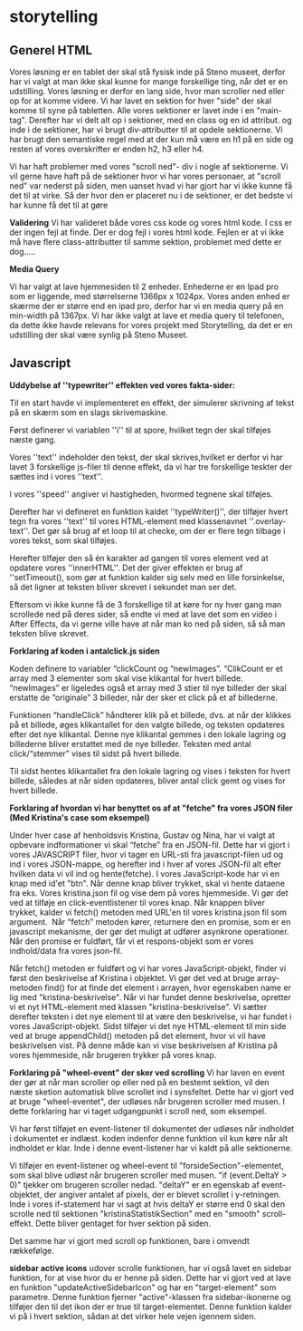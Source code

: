 # storytelling

## Generel HTML 
Vores løsning er en tablet der skal stå fysisk inde på Steno museet, derfor har vi valgt at man ikke skal kunne for mange forskellige ting, når det er en udstilling. Vores løsning er derfor en lang side, hvor man scroller ned eller op for at komme videre. Vi har lavet en sektion for hver "side" der skal komme til syne på tabletten. Alle vores sektioner er lavet inde i en "main-tag". Derefter har vi delt alt op i sektioner, med en class og en id attribut. og inde i de sektioner, har vi brugt div-attributter til at opdele sektionerne. Vi har brugt den semantiske regel med at der kun må være en h1 på en side og resten af vores overskrifter er enden h2, h3 eller h4. 

Vi har haft problemer med vores "scroll ned"- div i nogle af sektionerne. Vi vil gerne have haft på de sektioner hvor vi har vores personaer, at "scroll ned" var nederst på siden, men uanset hvad vi har gjort  har vi ikke kunne få det til at virke. Så der hvor den er placeret nu i de sektioner, er det bedste vi har kunne få det til at gøre 

**Validering**
Vi har valideret både vores css kode og vores html kode. I css er der ingen fejl at finde. Der er dog fejl i vores html kode. Fejlen er at vi ikke må have flere class-attributter til samme sektion, problemet med dette er dog.....

**Media Query**

Vi har valgt at lave hjemmesiden til 2 enheder. Enhederne er en Ipad pro som er liggende, med størrelserne 1366px x 1024px. Vores anden enhed er skærme der er større end en ipad pro, derfor har vi en media query på en min-width på 1367px. Vi har ikke valgt at lave et media query til telefonen, da dette ikke havde relevans for vores projekt med Storytelling, da det er en udstilling der skal være synlig på Steno Museet. 


## Javascript

**Uddybelse af ''typewriter'' effekten ved vores fakta-sider:**


Til en start havde vi implementeret en effekt, der simulerer skrivning af tekst på en skærm som en slags skrivemaskine.

Først definerer vi variablen  ''i'' til at spore, hvilket tegn der skal tilføjes næste gang. 

Vores ''text'' indeholder den tekst, der skal skrives,hvilket er derfor vi har lavet 3 forskellige js-filer til denne effekt, da vi har tre forskellige teskter der sættes ind i vores ''text''.

I vores ''speed'' angiver vi hastigheden, hvormed tegnene skal tilføjes. 

Derefter har vi defineret en funktion kaldet ''typeWriter()'', der  tilføjer hvert tegn fra vores ''text'' til vores HTML-element med klassenavnet ''.overlay-text''. Det gør så brug af et loop til at checke, om der er flere tegn tilbage i vores tekst, som skal tilføjes.

Herefter tilføjer den så én karakter ad gangen til vores element ved at opdatere vores ''innerHTML''. Det der giver effekten er brug af ''setTimeout(), som gør at funktion kalder sig selv med en lille forsinkelse, så det ligner at teksten bliver skrevet i sekundet man ser det.

Eftersom vi ikke kunne få de 3 forskellige til at køre for ny hver gang man scrollede ned på deres sider, så endte vi med at lave det som en video i After Effects, da vi gerne ville have at når man ko ned på siden, så så man teksten blive skrevet.


**Forklaring af koden i antalclick.js siden**

Koden definere to variabler “clickCount og “newImages”. “ClikCount er et array med 3 elementer som skal vise klikantal for hvert billede. 
“newImages” er ligeledes også et array med 3 stier til nye billeder der skal erstatte de “originale” 3 billeder, når der sker et click på et af billederne. 

Funktionen “handleClick” håndterer klik på et billede, dvs. at når der klikkes på et billede, øges klikantallet for den valgte billede, og teksten opdateres efter det nye klikantal. Denne nye klikantal gemmes i den lokale lagring og billederne bliver erstattet med de nye billeder. Teksten med antal click/“stemmer” vises til sidst på hvert billede. 

Til sidst hentes klikantallet fra den lokale lagring og vises i teksten for hvert billede, således at når siden opdateres, bliver antal click gemt og vises for hvert billede. 



**Forklaring af hvordan vi har benyttet os af at "fetche" fra vores JSON filer (Med Kristina's case som eksempel)**

Under hver case af henholdsvis Kristina, Gustav og Nina, har vi valgt at opbevare indformationer vi skal “fetche” fra en JSON-fil. Dette har vi gjort i vores JAVASCRIPT filer, hvor vi tager en URL-sti fra javascript-filen ud og ind i vores JSON-mappe, og herefter ind i hver af vores JSON-fil alt efter hvilken data vi vil ind og hente(fetche). 
I vores JavaScript-kode har vi en knap med id'et "btn". Når denne knap bliver trykket, skal vi hente dataene fra eks. Vores kristina.json fil og vise dem på vores hjemmeside. Vi gør det ved at tilføje en click-eventlistener til vores knap. Når knappen bliver trykket, kalder vi fetch() metoden med URL'en til vores kristina.json fil som argument. 
Når “fetch” metoden kører, returnere den en promise, som er en javascript mekanisme, der gør det muligt at udfører asynkrone operationer. Når den promise er fuldført, får vi et respons-objekt som er vores indhold/data fra vores json-fil.

Når fetch() metoden er fuldført og vi har vores JavaScript-objekt, finder vi først den beskrivelse af Kristina i objektet. Vi gør det ved at bruge array-metoden find() for at finde det element i arrayen, hvor egenskaben name er lig med "kristina-beskrivelse". Når vi har fundet denne beskrivelse, opretter vi et nyt HTML-element med klassen "kristina-beskrivelse". Vi sætter derefter teksten i det nye element til at være den beskrivelse, vi har fundet i vores JavaScript-objekt.
Sidst tilføjer vi det nye HTML-element til min side ved at bruge appendChild() metoden på det element, hvor vi vil have beskrivelsen vist. På denne måde kan vi vise beskrivelsen af Kristina på vores hjemmeside, når brugeren trykker på vores knap.


**Forklaring på "wheel-event" der sker ved scrolling**
Vi har laven en event der gør at når man scroller op eller ned på en bestemt sektion, vil den næste sketion automatisk blive scrollet ind i synsfeltet. Dette har vi gjort ved at bruge "wheel-eventet", der udløses når brugeren scroller med musen. I dette forklaring har vi taget udgangpunkt i scroll ned, som eksempel. 

Vi har først tilføjet en event-listener til dokumentet der udløses når indholdet i dokumentet er indlæst. koden indenfor denne funktion vil kun køre når alt indholdet er klar. Inde i denne event-listener har vi kaldt på alle sektionerne. 

Vi tilføjer en event-listener og wheel-event til "forsideSection"-elementet, som skal blive udløst når brugeren scroller med musen. "if (event.DeltaY > 0)" tjekker om brugeren scroller nedad. "deltaY" er en egenskab af event-objektet, der angiver antalet af pixels, der er blevet scrollet i y-retningen. Inde i vores if-statement har vi sagt at hvis deltaY er større end 0 skal den scrolle ned til sektionen "kristinaStatistikSection" med en "smooth" scroll-effekt. Dette bliver gentaget for hver sektion på siden.

Det samme har vi gjort med scroll op funktionen, bare i omvendt rækkefølge. 

**sidebar active icons**
udover scrolle funktionen, har vi også lavet en sidebar funktion, for at vise hvor du er henne på siden. Dette har vi gjort ved at lave en funktion "updateActiveSidebarIcon" og har en "target-element" som parametre. Denne funktion fjerner "active"-klassen fra sidebar-ikonerne og tilføjer den til det ikon der er true til target-elementet. Denne funktion kalder vi på i hvert sektion, sådan at det virker hele vejen igennem siden. 
